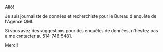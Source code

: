 Allô!

Je suis journaliste de données et recherchiste pour le Bureau d'enquête de l'Agence QMI.

Si vous avez des suggestions pour des enquêtes de données, n'hésitez pas à me contacter au 514-746-5481. 

Merci!
